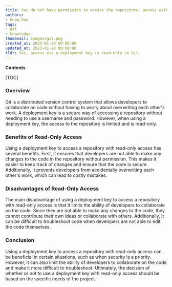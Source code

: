 ```yaml
---
title: You do not have permission to access the repository. access with a deployment key will only allow you to view the repository
authors:
- know_how
tags:
- git
- knowledge
thumbnail: images/git.png
created_at: 2023-01-28 00:00:00
updated_at: 2023-01-28 00:00:00
tldr: Yes, access via a deployment key is read-only in Git.
---
```


**Contents**

[TOC]

### Overview

Git is a distributed version control system that allows developers to collaborate on code without having to worry about overwriting each other's work. A deployment key is a secure way of accessing a repository without needing to use a username and password. However, when using a deployment key, the access to the repository is limited and is read-only.

### Benefits of Read-Only Access

Using a deployment key to access a repository with read-only access has several benefits. First, it ensures that developers are not able to make any changes to the code in the repository without permission. This makes it easier to keep track of changes and ensure that the code is secure. Additionally, it prevents developers from accidentally overwriting each other's work, which can lead to costly mistakes.

### Disadvantages of Read-Only Access

The main disadvantage of using a deployment key to access a repository with read-only access is that it limits the ability of developers to collaborate on the code. Since they are not able to make any changes to the code, they cannot contribute their own ideas or collaborate with others. Additionally, it can be difficult to troubleshoot code when developers are not able to edit the code themselves.

### Conclusion

Using a deployment key to access a repository with read-only access can be beneficial in certain situations, such as when security is a priority. However, it can also limit the ability of developers to collaborate on the code and make it more difficult to troubleshoot. Ultimately, the decision of whether or not to use a deployment key with read-only access should be based on the specific needs of the project.

